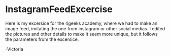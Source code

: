 # InstagramFeedExcercise

Here is my excersice for the 4geeks academy, where we had to make an image feed, imitating the one from instagram or other social medias. 
I edited the pictures and other details to make it seem more unique, but it follows the parameters from the excersice. 

-Victoria
